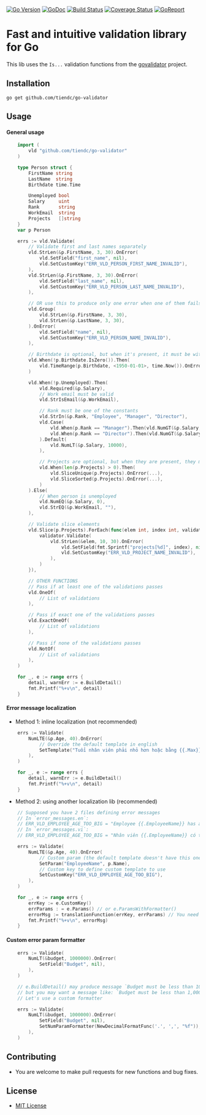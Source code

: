 [![Go Version][gover-img]][gover] [![GoDoc][doc-img]][doc] [![Build Status][ci-img]][ci] [![Coverage Status][cov-img]][cov] [![GoReport][rpt-img]][rpt]

# Fast and intuitive validation library for Go

This lib uses the `Is...` validation functions from the [govalidator](https://github.com/asaskevich/govalidator) project.

## Installation

```shell
go get github.com/tiendc/go-validator
```

## Usage

#### General usage
```go
    import (
        vld "github.com/tiendc/go-validator"
    )

    type Person struct {
        FirstName string
        LastName  string
        Birthdate time.Time

        Unemployed bool
        Salary     uint
        Rank       string
        WorkEmail  string
        Projects   []string
    }
    var p Person

    errs := vld.Validate(
        // Validate first and last names separately
        vld.StrLen(&p.FirstName, 3, 30).OnError(
            vld.SetField("first_name", nil),
            vld.SetCustomKey("ERR_VLD_PERSON_FIRST_NAME_INVALID"),
        ),
        vld.StrLen(&p.FirstName, 3, 30).OnError(
            vld.SetField("last_name", nil),
            vld.SetCustomKey("ERR_VLD_PERSON_LAST_NAME_INVALID"),
        ),

        // OR use this to produce only one error when one of them fails
        vld.Group(
            vld.StrLen(&p.FirstName, 3, 30),
            vld.StrLen(&p.LastName, 3, 30),
        ).OnError(
            vld.SetField("name", nil),
            vld.SetCustomKey("ERR_VLD_PERSON_NAME_INVALID"),
        ),

        // Birthdate is optional, but when it's present, it must be within 1950 and now
        vld.When(!p.Birthdate.IsZero()).Then(
            vld.TimeRange(p.Birthdate, <1950-01-01>, time.Now()).OnError(...),
        )

        vld.When(!p.Unemployed).Then(
            vld.Required(&p.Salary),
            // Work email must be valid
            vld.StrIsEmail(&p.WorkEmail),

            // Rank must be one of the constants
            vld.StrIn(&p.Rank, "Employee", "Manager", "Director"),
            vld.Case(
                vld.When(p.Rank == "Manager").Then(vld.NumGT(&p.Salary, 10000)),
                vld.When(p.Rank == "Director").Then(vld.NumGT(&p.Salary, 30000)),
            ).Default(
                vld.NumLT(&p.Salary, 10000),
            ),

            // Projects are optional, but when they are present, they must be unique and sorted
            vld.When(len(p.Projects) > 0).Then(
                vld.SliceUnique(p.Projects).OnError(...),
                vld.SliceSorted(p.Projects).OnError(...),
            )
        ).Else(
            // When person is unemployed
            vld.NumEQ(&p.Salary, 0),
            vld.StrEQ(&p.WorkEmail, ""),
        ),

        // Validate slice elements
        vld.Slice(p.Projects).ForEach(func(elem int, index int, validator ItemValidator) {
            validator.Validate(
                vld.StrLen(&elem, 10, 30).OnError(
                    vld.SetField(fmt.Sprintf("projects[%d]", index), nil),
                    vld.SetCustomKey("ERR_VLD_PROJECT_NAME_INVALID"),
                ),
            )
        }),

        // OTHER FUNCTIONS
        // Pass if at least one of the validations passes
        vld.OneOf(
            // List of validations
        ),

        // Pass if exact one of the validations passes
        vld.ExactOneOf(
            // List of validations
        ),

        // Pass if none of the validations passes
        vld.NotOf(
            // List of validations
        ),
    )

    for _, e := range errs {
        detail, warnErr := e.BuildDetail()
        fmt.Printf("%+v\n", detail)
    }
```

#### Error message localization

- Method 1: inline localization (not recommended)
```go
    errs := Validate(
        NumLTE(&p.Age, 40).OnError(
            // Override the default template in english
            SetTemplate("Tuổi nhân viên phải nhỏ hơn hoặc bằng {{.Max}}"),
        ),
    )

    for _, e := range errs {
        detail, warnErr := e.BuildDetail()
        fmt.Printf("%+v\n", detail)
    }
```

- Method 2: using another localization lib (recommended)
```go
    // Supposed you have 2 files defining error messages
    // In `error_messages.en`:
    // ERR_VLD_EMPLOYEE_AGE_TOO_BIG = "Employee {{.EmployeeName}} has age bigger than {{.Max}}"
    // In `error_messages.vi`:
    // ERR_VLD_EMPLOYEE_AGE_TOO_BIG = "Nhân viên {{.EmployeeName}} có tuổi lớn hơn {{.Max}}"

    errs := Validate(
        NumLTE(&p.Age, 40).OnError(
            // Custom param (the default template doesn't have this one)
            SetParam("EmployeeName", p.Name),
            // Custom key to define custom template to use
            SetCustomKey("ERR_VLD_EMPLOYEE_AGE_TOO_BIG"),
        ),
    )

    for _, e := range errs {
        errKey := e.CustomKey()
        errParams : = e.Params() // or e.ParamsWithFormatter()
        errorMsg := translationFunction(errKey, errParams) // You need to provide this function
        fmt.Printf("%+v\n", errorMsg)
    }
```

#### Custom error param formatter

```go
    errs := Validate(
        NumLT(&budget, 1000000).OnError(
            SetField("Budget", nil),
        ),
    )

    // e.BuildDetail() may produce message `Budget must be less than 1000000`,
    // but you may want a message like: `Budget must be less than 1,000,000`.
    // Let's use a custom formatter

    errs := Validate(
        NumLT(&budget, 1000000).OnError(
            SetField("Budget", nil),
            SetNumParamFormatter(NewDecimalFormatFunc('.', ',', "%f")),
        ),
    )
```

## Contributing

- You are welcome to make pull requests for new functions and bug fixes.

## License

- [MIT License](LICENSE)

[doc-img]: https://pkg.go.dev/badge/github.com/tiendc/go-validator
[doc]: https://pkg.go.dev/github.com/tiendc/go-validator
[gover-img]: https://img.shields.io/badge/Go-%3E%3D%201.20-blue
[gover]: https://img.shields.io/badge/Go-%3E%3D%201.20-blue
[ci-img]: https://github.com/tiendc/go-validator/actions/workflows/go.yml/badge.svg
[ci]: https://github.com/tiendc/go-validator/actions/workflows/go.yml
[cov-img]: https://codecov.io/gh/tiendc/go-validator/branch/main/graph/badge.svg
[cov]: https://codecov.io/gh/tiendc/go-validator
[rpt-img]: https://goreportcard.com/badge/github.com/tiendc/go-validator
[rpt]: https://goreportcard.com/report/github.com/tiendc/go-validator